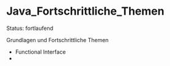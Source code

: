 # Java_Fortschrittliche_Themen
Status: fortlaufend

Grundlagen und Fortschrittliche Themen
- Functional Interface
- 

